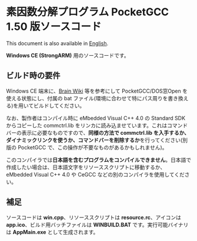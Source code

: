# 素因数分解プログラム PocketGCC 1.50 版ソースコード
This document is also available in [English](readme_en.md).

**Windows CE (StrongARM)** 用のソースコードです。

## ビルド時の要件
Windows CE 端末に、[Brain Wiki](https://brain.fandom.com/ja/wiki/Brain%E3%81%A7%E3%83%97%E3%83%AD%E3%82%B0%E3%83%A9%E3%83%9F%E3%83%B3%E3%82%B0) 等を参考にして PocketGCC/DOS窓Open を使える状態にし、付属の bat ファイル(環境に合わせて特にパス周りを書き換える)を用いてビルドしてください。

なお、製作者はコンパイル時に eMbedded Visual C++ 4.0 の Standard SDK からコピーした commctrl.lib をリンカに読み込ませています。これはコマンドバーの表示に必要なものですので、**同様の方法で commctrl.lib を入手するか、ダイナミックリンクを使うか、コマンドバーを削除するか**を行ってください(別版の PocketGCC で、この操作が不要なものがあるかもしれません)。

このコンパイラでは**日本語を含むプログラムをコンパイルできません**。日本語で作成したい場合は、日本語文字をリソーススクリプトに移動するか、eMbedded Visual C++ 4.0 や CeGCC などの別のコンパイラを使用してください。

## 補足
ソースコードは **win.cpp**、リソーススクリプトは **resource.rc**、アイコンは **app.ico**、ビルド用バッチファイルは **WINBUILD.BAT** です。実行可能バイナリは **AppMain.exe** として生成されます。